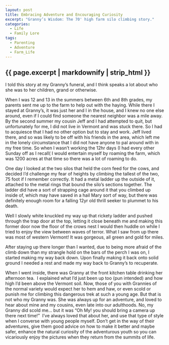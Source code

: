 ```yaml
---
layout: post
title: Embracing Adventure and Encouraging Curiosity
excerpt: "Granny’s Wisdom: The 70' high farm silo climbing story."
categories:
  - Life
  - Family Lore
tags:
  - Parenting
  - Adventure
  - Farm_Life
---
```

## {{ page.excerpt | markdownify | strip_html }}

I told this story at my Granny’s funeral, and I think speaks a lot about who she was to her children, grand or otherwise.

When I was 12 and 13 in the summers between 6th and 8th grades, my parents sent me up to the farm to help out with the haying. While there I stayed at Granny’s, it was just her and I in the house, and I knew no one else around, even if I could find someone the nearest neighbor was a mile away. By the second summer my cousin Jeff and I had attempted to quit, but unfortunately for me, I did not live in Vermont and was stuck there. So I had to acquiesce that I had no other option but to stay and work. Jeff lived there, and so was likely to be off with his friends in the area, which left me in the lonely circumstance that I did not have anyone to pal around with in my free time. So when I wasn’t working the 12hr days (I had every other Sunday off as I recall( I would entertain myself by roaming the farm, which was 1200 acres at that time so there was a lot of roaming to do.

One day I looked at the two silos that held the corn feed for the cows, and decided I’d challenge my fear of heights by climbing the tallest of the two, 75 foot if I remember correctly. It had a metal ladder up the outside of it, attached to the metal rings that bound the silo’s sections together. The ladder did have a sort of strapping cage around it that you climbed up inside of, which may have saved in a hail Mary sort of way, but there was definitely enough room for a falling 12yr old thrill seeker to plummet to his death.

Well I slowly white knuckled my way up that rickety ladder and pushed through the trap door at the top, letting it close beneath me and making this former door now the floor of the crows nest I would then huddle on while I tried to enjoy the view between waves of terror. What I saw from up there was most of western Vermont! It was gorgeous, all green and gold for miles.

After staying up there longer than I wanted, due to being more afraid of the climb down than my strangle hold on the bars of the perch I was on, I started making my way back down. Upon finally making it back onto solid ground I needed a rest and made my way back to Granny’s to recuperate. 

When I went inside, there was Granny at the front kitchen table drinking her afternoon tea.  I explained what I’d just been up too (pun intended) and how high I’d been above the Vermont soil. Now, those of you with Grannies of the normal variety would expect her to hem and haw, or even scold or punish me for climbing this dangerous trek at such a young age. But that is not who my Granny was. She was always up for an adventure, and loved to hear about mine and my cousins, even late into our adulthoods. No, my Granny did scold me… but it was “Oh My! you should bring a camera up there next time!”  I’ve always loved that about her, and use that type of style when I converse with young people myself. Don’t get in the way of their adventures, give them good advice on how to make it better and maybe safer, enhance the natural curiosity of the adventurous youth so you can vicariously enjoy the pictures when they return from the summits of life.
